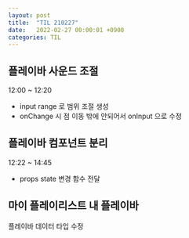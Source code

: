 ```yaml
---
layout: post
title:  "TIL 210227"
date:   2022-02-27 00:00:01 +0900
categories: TIL
---
```


## 플레이바 사운드 조절
12:00 ~ 12:20  
- input range 로 범위 조절 생성
- onChange 시 점 이동 밖에 안되어서 onInput 으로 수정

## 플레이바 컴포넌트 분리
12:22 ~ 14:45
- props state 변경 함수 전달

## 마이 플레이리스트 내 플레이바
플레이바 데이터 타입 수정

